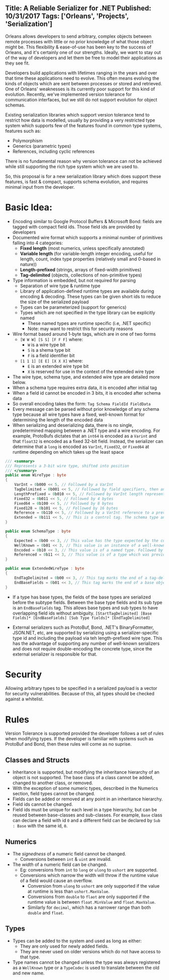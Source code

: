 Title: A Reliable Serializer for .NET
Published: 10/31/2017
Tags: ['Orleans', 'Projects', 'Serialization']
---

Orleans allows developers to send arbitrary, complex objects between remote processes with little or no prior knowledge of what those object might be. This flexibility & ease-of-use has been key to the success of Orleans, and it's certainly one of our strengths. Ideally, we want to stay out of the way of developers and let them be free to model their applications as they see fit.

Developers build applications with lifetimes ranging in the years and over that time these applications need to evolve. This often means evolving the kinds of objects which are sent between processes or stored and retrieved. One of Orleans' weaknesses is its currently poor support for this kind of evolution. Recently, we've implemented version tolerance for communication interfaces, but we still do not support evolution for object schemas.

Existing serialization libraries which support version tolerance tend to restrict how data is modelled, usually by providing a very restricted type system which supports few of the features found in common type systems, features such as:
 * Polymorphism
 * Generics (parametric types)
 * References, including cyclic references
 
There is no fundamental reason why version tolerance can not be achieved while still supporting the rich type system which we are used to.

So, this proposal is for a new serialization library which does support these features, is fast & compact, supports schema evolution, and requires minimal input from the developer.

# Basic Idea:
* Encoding similar to Google Protocol Buffers & Microsoft Bond: fields are tagged with compact field ids. Those field ids are provided by developers
* Documented wire format which supports a minimal number of primitives falling into 4 categories:
  * **Fixed length** (most numerics, unless specifically annotated)
  * **Variable length** (for variable-length integer encoding, useful for length, count, index type properties (relatively small and 0-based in nature))
  * **Length-prefixed** (strings, arrays of fixed-width primitives)
  * **Tag-delimited** (objects, collections of non-primitive types)
* Type information is embedded, but not required for parsing
  * Separation of wire type & runtime type
  * Library of application-defined runtime types are available during encoding & decoding. These types can be given short ids to reduce the size of the serialized payload
  * Types can be parameterized (support for generics)
  * Types which are not specified in the type library can be explicitly named
    * These named types are runtime specific (i.e, .NET specific)
    * Note: may want to restrict this for security reasons
* Wire format based around 1-byte tags, which are in one of two forms
  * `[W W W] [S S] [F F F]` where:
    * `W` is a wire type bit
    * `S` is a shema type bit
    * `F` is a field identifier bit
  * `[1 1 1] [E E] [X X X]` where:
    * `E` is an extended wire type bit
    * `X` is reserved for use in the context of the extended wire type
* The wire type, schema type, and extended wire type are detailed more below.
* When a schema type requires extra data, it is encoded after initial tag
* When a field id cannot be encoded in 3 bits, it is encoded after schema data
* So overall encoding takes the form: `Tag Schema FieldId FieldData`
* Every message can be parsed without prior knowledge of any schema type because all wire types have a fixed, well-known format for determining the length of the encoded data
* When serializing and deserializing data, there is no single, predetermined mapping between a .NET type and a wire encoding. For example, ProtoBufs dictates that an `int64` is encoded as a `Varint` and that `float32` is encoded as a fixed 32-bit field. Instead, the serializer can determine that a `long` is encoded as `VarInt`, `Fixed32`, or `Fixed64` at runtime depending on which takes up the least space 
```C#
/// <summary>
/// Represents a 3-bit wire type, shifted into position
/// </summary>
public enum WireType : byte
{
    VarInt = 0b000 << 5, // Followed by a VarInt
    TagDelimited = 0b001 << 5, // Followed by field specifiers, then an Extended tag with EndTagDelimited as the extended wire type.
    LengthPrefixed = 0b010 << 5, // Followed by VarInt length representing the number of bytes which follow.
    Fixed32 = 0b011 << 5, // Followed by 4 bytes
    Fixed64 = 0b100 << 5, // Followed by 8 bytes
    Fixed128 = 0b101 << 5, // Followed by 16 bytes
    Reference = 0b110 << 5, // Followed by a VarInt reference to a previously defined object. Note that the SchemaType and type specification must still be included.
    Extended = 0b111 << 5, // This is a control tag. The schema type and embedded field id are invalid. The remaining 5 bits are used for control information.
}

public enum SchemaType : byte
{
    Expected = 0b00 << 3, // This value has the type expected by the current schema.
    WellKnown = 0b01 << 3, // This value is an instance of a well-known type. Followed by a VarInt type id.
    Encoded = 0b10 << 3, // This value is of a named type. Followed by an encoded type name.
    Referenced = 0b11 << 3, // This value is of a type which was previously specified. Followed by a VarInt indicating which previous type is being reused.
}

public enum ExtendedWireType : byte
{
    EndTagDelimited = 0b00 << 3, // This tag marks the end of a tag-delimited object. Field id is invalid.
    EndBaseFields = 0b01 << 3, // This tag marks the end of a base object in a tag-delimited object.
}
```

* If a type has base types, the fields of the base types are serialized before the subtype fields. Between the base type fields and its sub type is an `EndBaseFields` tag. This allows base types and sub types to have overlapping field ids without ambiguity.
`[StartTagDelimited] [Base Fields]* [EndBaseFields] [Sub Type fields]* [EndTagDelimited]`

* External serializers such as ProtoBuf, Bond, .NET's BinaryFormatter, JSON.NET, etc, are supported by serializing using a serializer-specific type id and including the payload via teh length-prefixed wire type. This has the advantage of supporting any number of well-known serializers and does not require double-encoding the concrete type, since the external serializer is responsible for that.

# Security
Allowing arbitrary types to be specified in a serialized payload is a vector for security vulnerabilities. Because of this, all types should be checked against a whitelist. 

# Rules
Version Tolerance is supported provided the developer follows a set of rules when modifying types. If the developer is familiar with systems such as ProtoBuf and Bond, then these rules will come as no suprise.

## Classes and Structs
* Inheritance is supported, but modifying the inheritance hierarchy of an object is not supported. The base class of a class cannot be added, changed to another class, or removed.
* With the exception of some numeric types, described in the Numerics section, field types cannot be changed.
* Fields can be added or removed at any point in an inheritance hierarchy.
* Field ids cannot be changed.
* Field ids must be unique for each level in a type hierarchy, but can be reused between base-classes and sub-classes. For example, `Base` class can declare a field with id `0` and a different field can be declared by `Sub : Base` with the same id, `0`.

## Numerics
* The *signedness* of a numeric field cannot be changed.
  * Conversions between `int` & `uint` are invalid.
* The *width* of a numeric field can be changed.
  * Eg: conversions from `int` to `long` or `ulong` to `ushort` are supported.
  * Conversions which narrow the width will throw if the runtime value of a field would cause an overflow.
    * Conversion from `ulong` to `ushort` are only supported if the value at runtime is less than `ushort.MaxValue`.
    * Conversions from `double` to `flaot` are only supported if the runtime value is between `float.MinValue` and `float.MaxValue`.
    * Similarly for `decimal`, which has a narrower range than both `double` and `float`.

## Types
* Types can be added to the system and used as long as either:
  * They are only used for newly added fields.
  * They are never used on older versions which do not have access to that type.
* Type names cannot be changed unless the type was always registered as a `WellKnown` type or a `TypeCodec` is used to translate between the old and new name.